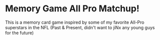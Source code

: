# Memory Game All Pro Matchup!
 This is a memory card game inspired by some of my favorite All-Pro superstars in the NFL (Past & Present, didn't want to jiNx any young guys for the future)
